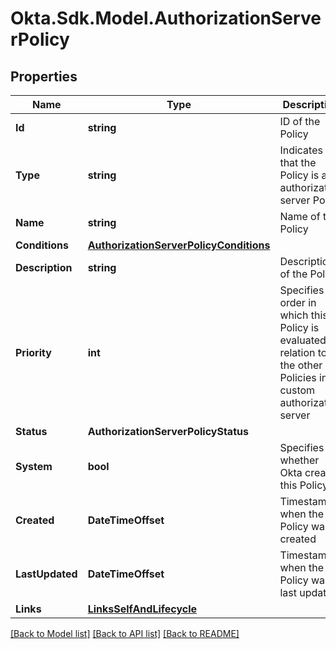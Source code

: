 # Okta.Sdk.Model.AuthorizationServerPolicy

## Properties

Name | Type | Description | Notes
------------ | ------------- | ------------- | -------------
**Id** | **string** | ID of the Policy | [optional] 
**Type** | **string** | Indicates that the Policy is an authorization server Policy | [optional] 
**Name** | **string** | Name of the Policy | [optional] 
**Conditions** | [**AuthorizationServerPolicyConditions**](AuthorizationServerPolicyConditions.md) |  | [optional] 
**Description** | **string** | Description of the Policy | [optional] 
**Priority** | **int** | Specifies the order in which this Policy is evaluated in relation to the other Policies in a custom authorization server | [optional] 
**Status** | **AuthorizationServerPolicyStatus** |  | [optional] 
**System** | **bool** | Specifies whether Okta created this Policy | [optional] 
**Created** | **DateTimeOffset** | Timestamp when the Policy was created | [optional] [readonly] 
**LastUpdated** | **DateTimeOffset** | Timestamp when the Policy was last updated | [optional] [readonly] 
**Links** | [**LinksSelfAndLifecycle**](LinksSelfAndLifecycle.md) |  | [optional] 

[[Back to Model list]](../README.md#documentation-for-models) [[Back to API list]](../README.md#documentation-for-api-endpoints) [[Back to README]](../README.md)

